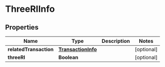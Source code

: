# ThreeRIInfo

## Properties
Name | Type | Description | Notes
------------ | ------------- | ------------- | -------------
**relatedTransaction** | [**TransactionInfo**](TransactionInfo.md) |  |  [optional]
**threeRI** | **Boolean** |  |  [optional]
